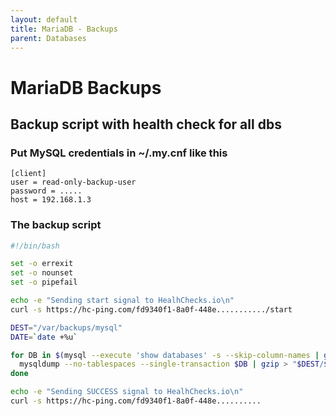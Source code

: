 ```yaml
---
layout: default
title: MariaDB - Backups
parent: Databases
---
```


# MariaDB Backups

## Backup script with health check for all dbs

### Put MySQL credentials in ~/.my.cnf like this

```
[client]
user = read-only-backup-user
password = .....
host = 192.168.1.3
```

### The backup script

```bash
#!/bin/bash

set -o errexit
set -o nounset
set -o pipefail

echo -e "Sending start signal to HealhChecks.io\n"
curl -s https://hc-ping.com/fd9340f1-8a0f-448e.........../start

DEST="/var/backups/mysql"
DATE=`date +%u`

for DB in $(mysql --execute 'show databases' -s --skip-column-names | grep -v information_schema | grep -v performance_schema | grep -v meta | grep -v sys | grep -v mysql); do
  mysqldump --no-tablespaces --single-transaction $DB | gzip > "$DEST/$DB.$DATE.sql.gz";
done

echo -e "Sending SUCCESS signal to HealhChecks.io\n"
curl -s https://hc-ping.com/fd9340f1-8a0f-448e..........
```
